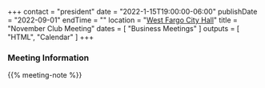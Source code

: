 +++
contact = "president"
date = "2022-1-15T19:00:00-06:00"
publishDate = "2022-09-01"
endTime = ""
location = "[West Fargo City Hall](/places/west-fargo-city-hall/)"
title = "November Club Meeting"
dates = [ "Business Meetings" ]
outputs = [ "HTML", "Calendar" ]
+++

<!--
### Remote Access to Meeting

Those unable to attend this meeting *in-person* are invited to
[participate via Zoom]().
-->

### Meeting Information

{{% meeting-note %}}
